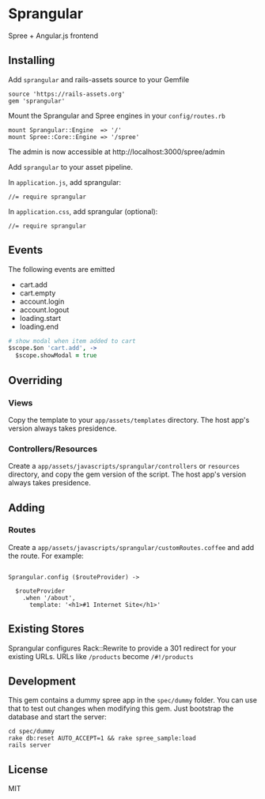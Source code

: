 # Sprangular

Spree + Angular.js frontend

## Installing

Add `sprangular` and rails-assets source to your Gemfile

```
source 'https://rails-assets.org'
gem 'sprangular'
```

Mount the Sprangular and Spree engines in your `config/routes.rb`

```
mount Sprangular::Engine  => '/'
mount Spree::Core::Engine => '/spree'
```

The admin is now accessible at http://localhost:3000/spree/admin


Add `sprangular` to your asset pipeline.

In `application.js`, add sprangular:

```
//= require sprangular
```

In `application.css`, add sprangular (optional):

```
//= require sprangular
```

## Events

The following events are emitted

- cart.add
- cart.empty
- account.login
- account.logout
- loading.start
- loading.end

```coffeescript
# show modal when item added to cart
$scope.$on 'cart.add', ->
  $scope.showModal = true
```

## Overriding

### Views

Copy the template to your `app/assets/templates` directory. The host app's version always takes presidence.

### Controllers/Resources

Create a `app/assets/javascripts/sprangular/controllers` or `resources` directory, and copy the gem version of the script. The host app's version always takes presidence.

## Adding

### Routes

Create a `app/assets/javascripts/sprangular/customRoutes.coffee` and add the route. For example:

```

Sprangular.config ($routeProvider) ->

  $routeProvider
    .when '/about',
      template: '<h1>#1 Internet Site</h1>'
```

## Existing Stores

Sprangular configures Rack::Rewrite to provide a 301 redirect for your existing URLs. URLs like `/products` become `/#!/products`

## Development

This gem contains a dummy spree app in the `spec/dummy` folder. You can use that to test out changes when modifying this gem. Just bootstrap the database and start the server:

```
cd spec/dummy
rake db:reset AUTO_ACCEPT=1 && rake spree_sample:load
rails server
```

## License

MIT

